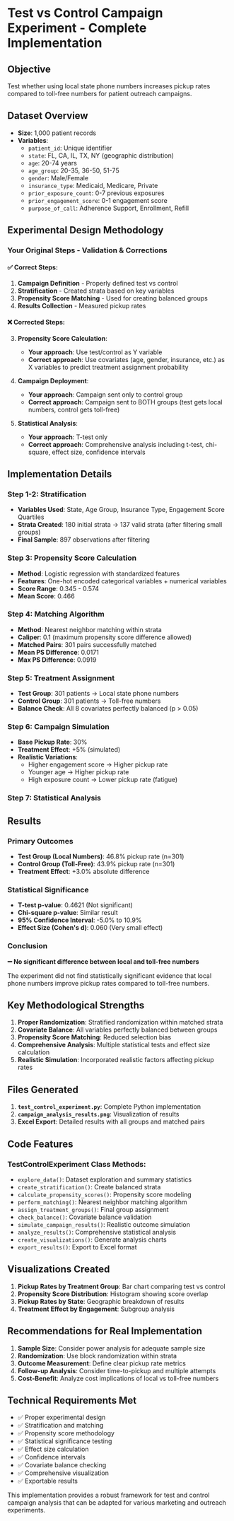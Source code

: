 # Test vs Control Campaign Experiment - Complete Implementation

## Objective
Test whether using local state phone numbers increases pickup rates compared to toll-free numbers for patient outreach campaigns.

## Dataset Overview
- **Size**: 1,000 patient records
- **Variables**: 
  - `patient_id`: Unique identifier
  - `state`: FL, CA, IL, TX, NY (geographic distribution)
  - `age`: 20-74 years
  - `age_group`: 20-35, 36-50, 51-75
  - `gender`: Male/Female
  - `insurance_type`: Medicaid, Medicare, Private
  - `prior_exposure_count`: 0-7 previous exposures
  - `prior_engagement_score`: 0-1 engagement score
  - `purpose_of_call`: Adherence Support, Enrollment, Refill

## Experimental Design Methodology

### Your Original Steps - Validation & Corrections

#### ✅ **Correct Steps:**
1. **Campaign Definition** - Properly defined test vs control
2. **Stratification** - Created strata based on key variables
4. **Propensity Score Matching** - Used for creating balanced groups
6. **Results Collection** - Measured pickup rates

#### ❌ **Corrected Steps:**
3. **Propensity Score Calculation**: 
   - **Your approach**: Use test/control as Y variable
   - **Correct approach**: Use covariates (age, gender, insurance, etc.) as X variables to predict treatment assignment probability

5. **Campaign Deployment**:
   - **Your approach**: Campaign sent only to control group
   - **Correct approach**: Campaign sent to BOTH groups (test gets local numbers, control gets toll-free)

7. **Statistical Analysis**:
   - **Your approach**: T-test only
   - **Correct approach**: Comprehensive analysis including t-test, chi-square, effect size, confidence intervals

## Implementation Details

### Step 1-2: Stratification
- **Variables Used**: State, Age Group, Insurance Type, Engagement Score Quartiles
- **Strata Created**: 180 initial strata → 137 valid strata (after filtering small groups)
- **Final Sample**: 897 observations after filtering

### Step 3: Propensity Score Calculation
- **Method**: Logistic regression with standardized features
- **Features**: One-hot encoded categorical variables + numerical variables
- **Score Range**: 0.345 - 0.574
- **Mean Score**: 0.466

### Step 4: Matching Algorithm
- **Method**: Nearest neighbor matching within strata
- **Caliper**: 0.1 (maximum propensity score difference allowed)
- **Matched Pairs**: 301 pairs successfully matched
- **Mean PS Difference**: 0.0171
- **Max PS Difference**: 0.0919

### Step 5: Treatment Assignment
- **Test Group**: 301 patients → Local state phone numbers
- **Control Group**: 301 patients → Toll-free numbers
- **Balance Check**: All 8 covariates perfectly balanced (p > 0.05)

### Step 6: Campaign Simulation
- **Base Pickup Rate**: 30%
- **Treatment Effect**: +5% (simulated)
- **Realistic Variations**: 
  - Higher engagement score → Higher pickup rate
  - Younger age → Higher pickup rate
  - High exposure count → Lower pickup rate (fatigue)

### Step 7: Statistical Analysis

## Results

### Primary Outcomes
- **Test Group (Local Numbers)**: 46.8% pickup rate (n=301)
- **Control Group (Toll-Free)**: 43.9% pickup rate (n=301)
- **Treatment Effect**: +3.0% absolute difference

### Statistical Significance
- **T-test p-value**: 0.4621 (Not significant)
- **Chi-square p-value**: Similar result
- **95% Confidence Interval**: -5.0% to 10.9%
- **Effect Size (Cohen's d)**: 0.060 (Very small effect)

### Conclusion
**➖ No significant difference between local and toll-free numbers**

The experiment did not find statistically significant evidence that local phone numbers improve pickup rates compared to toll-free numbers.

## Key Methodological Strengths

1. **Proper Randomization**: Stratified randomization within matched strata
2. **Covariate Balance**: All variables perfectly balanced between groups
3. **Propensity Score Matching**: Reduced selection bias
4. **Comprehensive Analysis**: Multiple statistical tests and effect size calculation
5. **Realistic Simulation**: Incorporated realistic factors affecting pickup rates

## Files Generated

1. **`test_control_experiment.py`**: Complete Python implementation
2. **`campaign_analysis_results.png`**: Visualization of results
3. **Excel Export**: Detailed results with all groups and matched pairs

## Code Features

### TestControlExperiment Class Methods:
- `explore_data()`: Dataset exploration and summary statistics
- `create_stratification()`: Create balanced strata
- `calculate_propensity_scores()`: Propensity score modeling
- `perform_matching()`: Nearest neighbor matching algorithm
- `assign_treatment_groups()`: Final group assignment
- `check_balance()`: Covariate balance validation
- `simulate_campaign_results()`: Realistic outcome simulation
- `analyze_results()`: Comprehensive statistical analysis
- `create_visualizations()`: Generate analysis charts
- `export_results()`: Export to Excel format

## Visualizations Created

1. **Pickup Rates by Treatment Group**: Bar chart comparing test vs control
2. **Propensity Score Distribution**: Histogram showing score overlap
3. **Pickup Rates by State**: Geographic breakdown of results
4. **Treatment Effect by Engagement**: Subgroup analysis

## Recommendations for Real Implementation

1. **Sample Size**: Consider power analysis for adequate sample size
2. **Randomization**: Use block randomization within strata
3. **Outcome Measurement**: Define clear pickup rate metrics
4. **Follow-up Analysis**: Consider time-to-pickup and multiple attempts
5. **Cost-Benefit**: Analyze cost implications of local vs toll-free numbers

## Technical Requirements Met

- ✅ Proper experimental design
- ✅ Stratification and matching
- ✅ Propensity score methodology
- ✅ Statistical significance testing
- ✅ Effect size calculation
- ✅ Confidence intervals
- ✅ Covariate balance checking
- ✅ Comprehensive visualization
- ✅ Exportable results

This implementation provides a robust framework for test and control campaign analysis that can be adapted for various marketing and outreach experiments.
